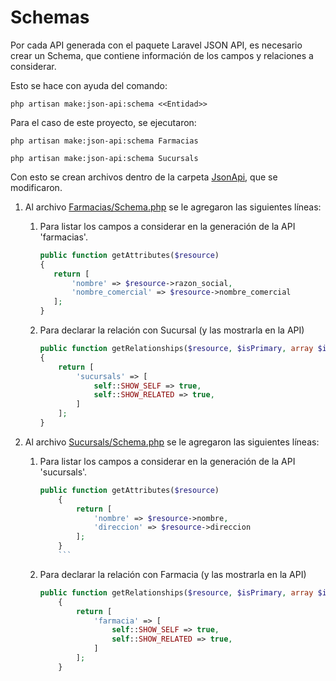 # Schemas

Por cada API generada con el paquete Laravel JSON API, es necesario crear un Schema, que contiene información de los campos y relaciones a considerar.

Esto se hace con ayuda del comando: 

`php artisan make:json-api:schema <<Entidad>>`

Para el caso de este proyecto, se ejecutaron: 

`php artisan make:json-api:schema Farmacias`

`php artisan make:json-api:schema Sucursals`

Con esto se crean archivos dentro de la carpeta [JsonApi](app/JsonApi), que se modificaron. 

1) Al archivo [Farmacias/Schema.php](app/JsonApi/Farmacias/Schema.php) se le agregaron las siguientes líneas: 

    1) Para listar los campos a considerar en la generación de la API 'farmacias'.
    
        ```php
        public function getAttributes($resource)
        {
           return [
               'nombre' => $resource->razon_social,
               'nombre_comercial' => $resource->nombre_comercial
           ];
        }
        ```
    1) Para declarar la relación con Sucursal (y las mostrarla en la API)
        ```php
       public function getRelationships($resource, $isPrimary, array $includeRelationships)
        {
            return [
                'sucursals' => [
                    self::SHOW_SELF => true,
                    self::SHOW_RELATED => true,
                ]
            ];
        }
       ```

1)  Al archivo [Sucursals/Schema.php](app/JsonApi/Sucursals/Schema.php) se le agregaron las siguientes líneas: 
    1) Para listar los campos a considerar en la generación de la API 'sucursals'.
        ```php
        public function getAttributes($resource)
            {
                return [
                    'nombre' => $resource->nombre,
                    'direccion' => $resource->direccion
                ];
            }
            ```
    1) Para declarar la relación con Farmacia (y las mostrarla en la API)
        ```php
        public function getRelationships($resource, $isPrimary, array $includeRelationships)
            {
                return [
                    'farmacia' => [
                        self::SHOW_SELF => true,
                        self::SHOW_RELATED => true,
                    ]
                ];
            }
       ```
